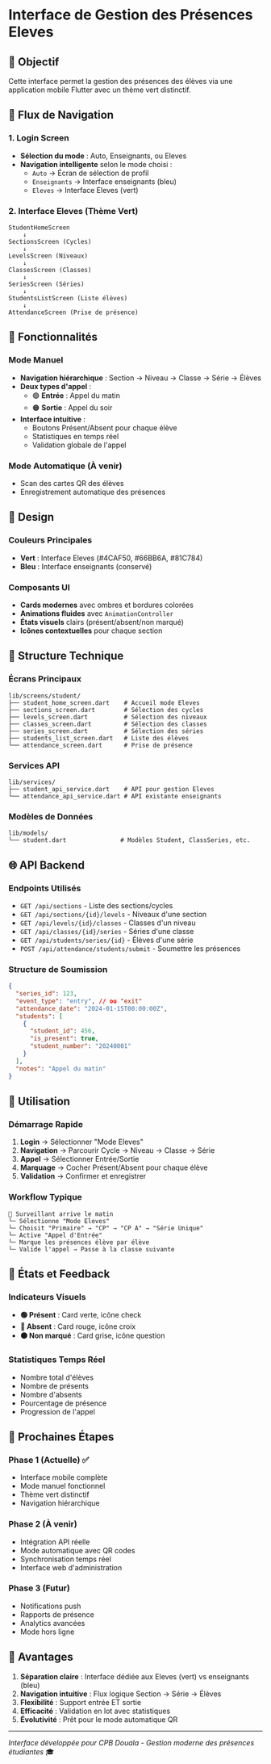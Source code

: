 # Interface de Gestion des Présences Eleves

## 🎯 Objectif

Cette interface permet la gestion des présences des élèves via une application mobile Flutter avec un thème vert distinctif.

## 🔄 Flux de Navigation

### 1. Login Screen
- **Sélection du mode** : Auto, Enseignants, ou Eleves
- **Navigation intelligente** selon le mode choisi :
  - `Auto` → Écran de sélection de profil
  - `Enseignants` → Interface enseignants (bleu)
  - `Eleves` → Interface Eleves (vert)

### 2. Interface Eleves (Thème Vert)
```
StudentHomeScreen
    ↓
SectionsScreen (Cycles)
    ↓
LevelsScreen (Niveaux)
    ↓
ClassesScreen (Classes)
    ↓
SeriesScreen (Séries)
    ↓
StudentsListScreen (Liste élèves)
    ↓
AttendanceScreen (Prise de présence)
```

## 📱 Fonctionnalités

### Mode Manuel
- **Navigation hiérarchique** : Section → Niveau → Classe → Série → Élèves
- **Deux types d'appel** :
  - 🟢 **Entrée** : Appel du matin
  - 🟠 **Sortie** : Appel du soir
- **Interface intuitive** : 
  - Boutons Présent/Absent pour chaque élève
  - Statistiques en temps réel
  - Validation globale de l'appel

### Mode Automatique (À venir)
- Scan des cartes QR des élèves
- Enregistrement automatique des présences

## 🎨 Design

### Couleurs Principales
- **Vert** : Interface Eleves (#4CAF50, #66BB6A, #81C784)
- **Bleu** : Interface enseignants (conservé)

### Composants UI
- **Cards modernes** avec ombres et bordures colorées
- **Animations fluides** avec `AnimationController`
- **États visuels** clairs (présent/absent/non marqué)
- **Icônes contextuelles** pour chaque section

## 🔧 Structure Technique

### Écrans Principaux
```
lib/screens/student/
├── student_home_screen.dart    # Accueil mode Eleves
├── sections_screen.dart        # Sélection des cycles
├── levels_screen.dart          # Sélection des niveaux  
├── classes_screen.dart         # Sélection des classes
├── series_screen.dart          # Sélection des séries
├── students_list_screen.dart   # Liste des élèves
└── attendance_screen.dart      # Prise de présence
```

### Services API
```
lib/services/
├── student_api_service.dart    # API pour gestion Eleves
└── attendance_api_service.dart # API existante enseignants
```

### Modèles de Données
```
lib/models/
└── student.dart               # Modèles Student, ClassSeries, etc.
```

## 🌐 API Backend

### Endpoints Utilisés
- `GET /api/sections` - Liste des sections/cycles
- `GET /api/sections/{id}/levels` - Niveaux d'une section
- `GET /api/levels/{id}/classes` - Classes d'un niveau
- `GET /api/classes/{id}/series` - Séries d'une classe
- `GET /api/students/series/{id}` - Élèves d'une série
- `POST /api/attendance/students/submit` - Soumettre les présences

### Structure de Soumission
```json
{
  "series_id": 123,
  "event_type": "entry", // ou "exit"
  "attendance_date": "2024-01-15T00:00:00Z",
  "students": [
    {
      "student_id": 456,
      "is_present": true,
      "student_number": "20240001"
    }
  ],
  "notes": "Appel du matin"
}
```

## 🚀 Utilisation

### Démarrage Rapide
1. **Login** → Sélectionner "Mode Eleves"
2. **Navigation** → Parcourir Cycle → Niveau → Classe → Série
3. **Appel** → Sélectionner Entrée/Sortie
4. **Marquage** → Cocher Présent/Absent pour chaque élève
5. **Validation** → Confirmer et enregistrer

### Workflow Typique
```
📱 Surveillant arrive le matin
└─ Sélectionne "Mode Eleves"
└─ Choisit "Primaire" → "CP" → "CP A" → "Série Unique"
└─ Active "Appel d'Entrée"
└─ Marque les présences élève par élève
└─ Valide l'appel → Passe à la classe suivante
```

## 🔄 États et Feedback

### Indicateurs Visuels
- **🟢 Présent** : Card verte, icône check
- **🔴 Absent** : Card rouge, icône croix  
- **🟠 Non marqué** : Card grise, icône question

### Statistiques Temps Réel
- Nombre total d'élèves
- Nombre de présents
- Nombre d'absents  
- Pourcentage de présence
- Progression de l'appel

## 📝 Prochaines Étapes

### Phase 1 (Actuelle) ✅
- Interface mobile complète
- Mode manuel fonctionnel
- Thème vert distinctif
- Navigation hiérarchique

### Phase 2 (À venir)
- Intégration API réelle
- Mode automatique avec QR codes
- Synchronisation temps réel
- Interface web d'administration

### Phase 3 (Futur)
- Notifications push
- Rapports de présence
- Analytics avancées
- Mode hors ligne

## 🎯 Avantages

1. **Séparation claire** : Interface dédiée aux Eleves (vert) vs enseignants (bleu)
2. **Navigation intuitive** : Flux logique Section → Série → Élèves
3. **Flexibilité** : Support entrée ET sortie
4. **Efficacité** : Validation en lot avec statistiques
5. **Évolutivité** : Prêt pour le mode automatique QR

---

*Interface développée pour CPB Douala - Gestion moderne des présences étudiantes* 🎓

